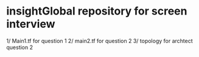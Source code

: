 # insightGlobal repository for screen interview
1/ Main1.tf for question 1
2/ main2.tf for question 2
3/ topology for archtect question 2
